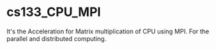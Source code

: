 # cs133_CPU_MPI
It's the Acceleration for Matrix multiplication of CPU using MPI. For the parallel and distributed computing.
